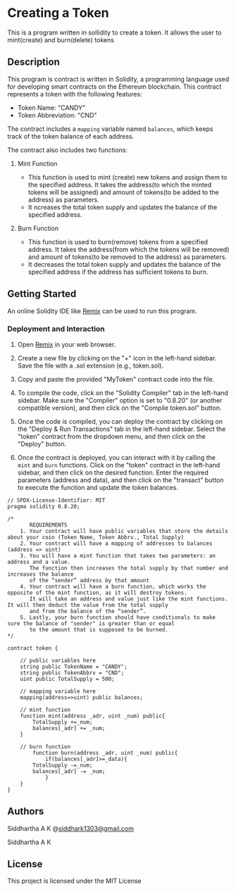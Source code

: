 # Creating a Token

This is a program written in sollidity to create a token. It allows the user to mint(create) and burn(delete) tokens

## Description

This program is contract is written in Solidity, a programming language used for developing smart contracts on the Ethereum blockchain. This contract represents a token with the following features:

- Token Name: "CANDY"
- Token Abbreviation: "CND"

The contract includes a `mapping` variable named `balances`, which keeps track of the token balance of each address.

The contract also includes two functions:

1. Mint Function
   - This function is used to mint (create) new tokens and assign them to the specified       address. It takes the address(to which the minted tokens will be assigned) and amount of tokens(to be added to the address) as parameters.
   - It ncreases the total token supply and updates the balance of the specified address.

2. Burn Function
   - This function is used to burn(remove) tokens from a specified address. It takes the address(from which the tokens will be removed) and amount of tokens(to be removed to the address) as parameters.
   - It decreases the total token supply and updates the balance of the specified address if the address has sufficient tokens to burn.

## Getting Started

An online Solidity IDE like [Remix](https://remix.ethereum.org/) can be used to run this program.


### Deployment and Interaction

1. Open [Remix](https://remix.ethereum.org/) in your web browser.

2. Create a new file by clicking on the "+" icon in the left-hand sidebar. Save the file with a .sol extension (e.g., token.sol).

3. Copy and paste the provided "MyToken" contract code into the file.

4. To compile the code, click on the "Solidity Compiler" tab in the left-hand sidebar. Make sure the "Compiler" option is set to "0.8.20" (or another compatible version), and then click on the "Compile token.sol" button.

5. Once the code is compiled, you can deploy the contract by clicking on the "Deploy & Run Transactions" tab in the left-hand sidebar. Select the "token" contract from the dropdown menu, and then click on the "Deploy" button.

6. Once the contract is deployed, you can interact with it by calling the `mint` and `burn` functions. Click on the "token" contract in the left-hand sidebar, and then click on the desired function. Enter the required parameters (address and data), and then click on the "transact" button to execute the function and update the token balances.

```
// SPDX-License-Identifier: MIT
pragma solidity 0.8.20;

/*
       REQUIREMENTS
    1. Your contract will have public variables that store the details about your coin (Token Name, Token Abbrv., Total Supply)
    2. Your contract will have a mapping of addresses to balances (address => uint)
    3. You will have a mint function that takes two parameters: an address and a value. 
       The function then increases the total supply by that number and increases the balance 
       of the “sender” address by that amount
    4. Your contract will have a burn function, which works the opposite of the mint function, as it will destroy tokens. 
       It will take an address and value just like the mint functions. It will then deduct the value from the total supply 
       and from the balance of the “sender”.
    5. Lastly, your burn function should have conditionals to make sure the balance of "sender" is greater than or equal 
       to the amount that is supposed to be burned.
*/

contract token {

    // public variables here
    string public TokenName = "CANDY";
    string public TokenAbbrv = "CND";
    uint public TotalSupply = 500;
    
    // mapping variable here
    mapping(address=>uint) public balances;
    
    // mint function
    function mint(address _adr, uint _num) public{
        TotalSupply +=_num;
        balances[_adr] += _num;
    }

    // burn function
        function burn(address _adr, uint _num) public{
            if(balances[_adr]>=_data){
        TotalSupply -=_num;
        balances[_adr] -= _num;
            }
    }
}
```


## Authors

Siddhartha A K
@siddhark1303@gmail.com

Siddhartha A K

## License

This project is licensed under the MIT License

